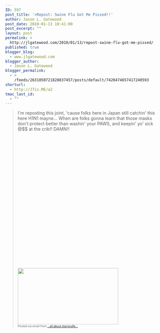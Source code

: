 ```yaml
---
ID: 597
post_title: '>Repost: Swine Flu Got Me Pissed!!'
author: Jason L. Gatewood
post_date: 2010-01-13 10:41:00
post_excerpt: ""
layout: post
permalink: >
  http://jlgatewood.com/2010/01/13/repost-swine-flu-got-me-pissed/
published: true
blogger_blog:
  - www.jlgatewood.com
blogger_author:
  - Jason L. Gatewood
blogger_permalink:
  - >
    /feeds/2631850721828837457/posts/default/7420474657417240593
shorturl:
  - http://J7is.ME/a2
tmac_last_id:
  - ""
---
```

><div>I'm reposting this joint, 'cause folks here in Japan still catchin' this here H1N1 mayne... When are folks gonna learn that those masks don't protect better than washin' your PAWS, and keepin' yo' sick @$$ at the crib!! DAMN!! <br /><br /><object height="417" width="500"><param name="movie" value="http://www.youtube.com/v/EM7OjpQVouo&hl=en&fs=1" /><param name="wmode" value="window" /><param name="allowFullScreen" value="true" /><param name="allowscriptaccess" value="always" /><embed src="http://www.youtube.com/v/EM7OjpQVouo&hl=en&fs=1" type="application/x-shockwave-flash" allowfullscreen="true" allowscriptaccess="always" height="417" wmode="window" width="500"></embed></object><br /><img height="179" src="http://posterous.com/getfile/files.posterous.com/starrwulfe/QgQcwhh7et9a3pY5eoHG0SOrHDt7tcqE4hsdXb1mTbDNvKt0znF5i1BC4AwY/PastedGraphic-1.png" width="320" /> <br /><div style="font-size: 9px;">Posted via email from <a href="http://starrwulfe.info/repost-swine-flu-got-me-pissed-tags-video-h1n">...all about starrwulfe...</a>  <br /></div></div>
